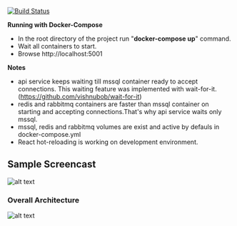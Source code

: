 
[![Build Status](https://dev.azure.com/suadev0095/docker-workshop/_apis/build/status/suadev.docker-workshop-with-react-aspnetcore-redis-rabbitmq-mssql?branchName=master)](https://dev.azure.com/suadev0095/docker-workshop/_build/latest?definitionId=1&branchName=master)


**Running with Docker-Compose**

- In the root directory of the project run "**docker-compose up**" command.
- Wait all containers to start.
- Browse http://localhost:5001

**Notes**
- api service keeps waiting till mssql container ready to accept connections. This waiting feature was implemented with wait-for-it.
(https://github.com/vishnubob/wait-for-it)
- redis and rabbitmq containers are faster than mssql container on starting and accepting connections.That's why api service waits only mssql.
- mssql, redis and rabbitmq volumes are exist and active by defauls in docker-compose.yml
- React hot-reloading is working on development environment.


## Sample Screencast

![alt text](https://github.com/suadev/docker-workshop-with-react-aspnetcore-redis-rabbitmq-mssql/blob/master/react_ui/public/screencast.gif)

### Overall Architecture

![alt text](https://github.com/suadev/docker-workshop-with-react-aspnetcore-redis-rabbitmq-mssql/blob/master/react_ui/public/docker_workshop.png)
